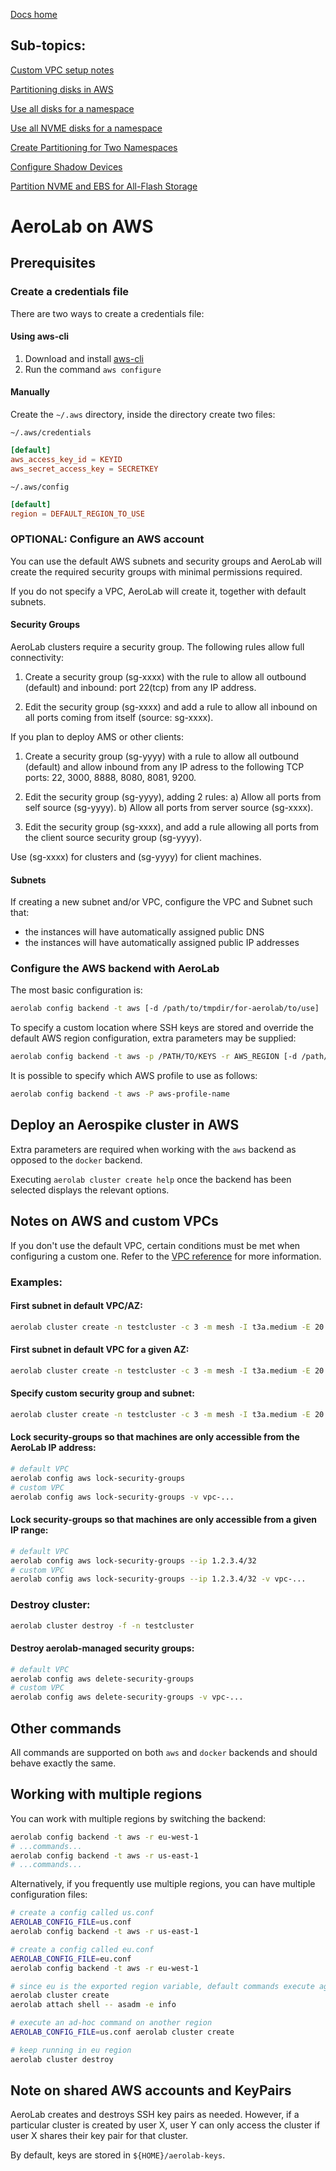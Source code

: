 [Docs home](../README.md)

## Sub-topics:

[Custom VPC setup notes](vpc.md)

[Partitioning disks in AWS](partitioner/partition-disks.md)

[Use all disks for a namespace](partitioner/all-disks.md)

[Use all NVME disks for a namespace](partitioner/all-nvme-disks.md)

[Create Partitioning for Two Namespaces](partitioner/two-namespaces-nvme.md)

[Configure Shadow Devices](partitioner/with-shadow.md)

[Partition NVME and EBS for All-Flash Storage](partitioner/with-allflash.md)


# AeroLab on AWS

## Prerequisites

### Create a credentials file

There are two ways to create a credentials file:

#### Using aws-cli

1. Download and install [aws-cli](https://docs.aws.amazon.com/cli/latest/userguide/getting-started-install.html)
2. Run the command `aws configure`

#### Manually

Create the `~/.aws` directory, inside the directory create two files:

`~/.aws/credentials`

```toml
[default]
aws_access_key_id = KEYID
aws_secret_access_key = SECRETKEY
```

`~/.aws/config`

```toml
[default]
region = DEFAULT_REGION_TO_USE
```

### OPTIONAL: Configure an AWS account

You can use the default AWS subnets and security groups and
AeroLab will create the required security groups with minimal permissions required.

If you do not specify a VPC, AeroLab will create it, together with default subnets.

#### Security Groups

AeroLab clusters require a security group. The following rules allow full connectivity:

1. Create a security group (sg-xxxx) with the rule to allow all outbound (default) and inbound: port 22(tcp) from any IP address.

2. Edit the security group (sg-xxxx) and add a rule to allow all inbound on all ports coming from itself (source: sg-xxxx).

If you plan to deploy AMS or other clients:

1. Create a security group (sg-yyyy) with a rule to allow all outbound (default) and allow inbound from any IP adress to the following TCP ports: 22, 3000, 8888, 8080, 8081, 9200.

2. Edit the security group (sg-yyyy), adding 2 rules:
   a) Allow all ports from self source (sg-yyyy).
   b) Allow all ports from server source (sg-xxxx).

3. Edit the security group (sg-xxxx), and add a rule allowing all ports from the client source security group (sg-yyyy).

Use (sg-xxxx) for clusters and (sg-yyyy) for client machines.

#### Subnets

If creating a new subnet and/or VPC, configure the VPC and Subnet such that:
* the instances will have automatically assigned public DNS
* the instances will have automatically assigned public IP addresses

### Configure the AWS backend with AeroLab

The most basic configuration is:

```bash
aerolab config backend -t aws [-d /path/to/tmpdir/for-aerolab/to/use]
```

To specify a custom location where SSH keys are stored and override the
default AWS region configuration, extra parameters may be supplied:

```bash
aerolab config backend -t aws -p /PATH/TO/KEYS -r AWS_REGION [-d /path/to/tmpdir/for-aerolab/to/use]
```

It is possible to specify which AWS profile to use as follows:

```bash
aerolab config backend -t aws -P aws-profile-name
```

## Deploy an Aerospike cluster in AWS

Extra parameters are required when working with the `aws` backend as opposed to the `docker` backend.

Executing `aerolab cluster create help` once the backend has been selected displays the relevant options.

## Notes on AWS and custom VPCs

If you don't use the default VPC, certain conditions must be met when configuring a custom one.
Refer to the [VPC reference](vpc.md) for more information.

### Examples:

#### First subnet in default VPC/AZ:

```bash
aerolab cluster create -n testcluster -c 3 -m mesh -I t3a.medium -E 20
```

#### First subnet in default VPC for a given AZ:

```bash
aerolab cluster create -n testcluster -c 3 -m mesh -I t3a.medium -E 20 -U us-east-1a
```

#### Specify custom security group and subnet:

```bash
aerolab cluster create -n testcluster -c 3 -m mesh -I t3a.medium -E 20 -S sg-03430d698bffb44a3 -U subnet-06cc8a834647c4cc3
```

#### Lock security-groups so that machines are only accessible from the AeroLab IP address:

```bash
# default VPC
aerolab config aws lock-security-groups
# custom VPC
aerolab config aws lock-security-groups -v vpc-...
```

#### Lock security-groups so that machines are only accessible from a given IP range:

```bash
# default VPC
aerolab config aws lock-security-groups --ip 1.2.3.4/32
# custom VPC
aerolab config aws lock-security-groups --ip 1.2.3.4/32 -v vpc-...
```

### Destroy cluster:
```bash
aerolab cluster destroy -f -n testcluster
```

#### Destroy aerolab-managed security groups:

```bash
# default VPC
aerolab config aws delete-security-groups
# custom VPC
aerolab config aws delete-security-groups -v vpc-...
```

## Other commands

All commands are supported on both `aws` and `docker` backends and should behave exactly the same.

## Working with multiple regions

You can work with multiple regions by switching the backend:

```bash
aerolab config backend -t aws -r eu-west-1
# ...commands...
aerolab config backend -t aws -r us-east-1
# ...commands...
```

Alternatively, if you frequently use multiple regions, you can have
multiple configuration files:

```bash
# create a config called us.conf
AEROLAB_CONFIG_FILE=us.conf
aerolab config backend -t aws -r us-east-1

# create a config called eu.conf
AEROLAB_CONFIG_FILE=eu.conf
aerolab config backend -t aws -r eu-west-1

# since eu is the exported region variable, default commands execute against it
aerolab cluster create
aerolab attach shell -- asadm -e info

# execute an ad-hoc command on another region
AEROLAB_CONFIG_FILE=us.conf aerolab cluster create

# keep running in eu region
aerolab cluster destroy
```

## Note on shared AWS accounts and KeyPairs

AeroLab creates and destroys SSH key pairs as needed. However, if
a particular cluster is created by user X, user Y can only access
the cluster if user X shares their key pair for that cluster.

By default, keys are stored in `${HOME}/aerolab-keys`.
